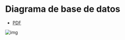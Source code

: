 # Diagrama de base de datos

- [PDF](https://drive.google.com/file/d/1jtIjbeiqG63DKXw6-PEB8_JqVg5X2IlF/view?usp=sharing)

![img](/Documentos/dise%C3%B1os/Wireframes/drawSQL-export-2022-08-17_17%2023.png)